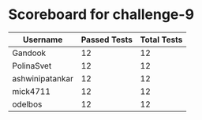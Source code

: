 # Scoreboard for challenge-9
| Username   | Passed Tests | Total Tests |
|------------|--------------|-------------|
| Gandook | 12 | 12 |
| PolinaSvet | 12 | 12 |
| ashwinipatankar | 12 | 12 |
| mick4711 | 12 | 12 |
| odelbos | 12 | 12 |

